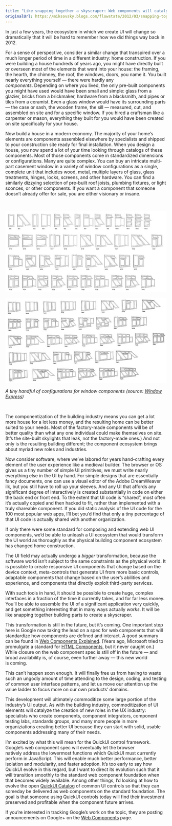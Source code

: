 ```yaml
---
title: "Like snapping together a skyscraper: Web components will catalyze a completely new ecosystem for creating UI"
originalUrl: https://miksovsky.blogs.com/flowstate/2012/03/snapping-together-a-skyscraper.html
---
```


<p>
  In just a few years, the ecosystem in which we create UI&#0160;will change so
  dramatically that it will be hard to remember how we did things way back in
  2012.
</p>
<p>
  For a sense of perspective,&#0160;consider a similar change that transpired
  over a much longer period of time in a different industry: home construction.
  If you were building a house hundreds of years ago, you might have directly
  built or overseen most of the elements that went into your house: the framing,
  the hearth, the chimney, the roof, the windows, doors, you name it. You built
  nearly everything yourself — there were hardly any
  <em>components</em>.&#0160;Depending on where you lived, the only pre-built
  components you might have used would have been small and simple: glass from a
  glazier, bricks from a brickmaker, hardware from a blacksmith, and pipes or
  tiles from a ceramist. Even a glass window would have its surrounding parts —
  the case or sash, the wooden frame, the sill — measured, cut, and assembled on
  site and for a specific window. If you hired a craftsman like a carpenter or
  mason, everything they built for you would have been created on site
  specifically for your house.
</p>
<p>
  Now build a house&#0160;in a modern economy. The majority of your home’s
  elements are components assembled elsewhere by specialists and shipped to your
  construction site ready for final installation. When you design a house, you
  now spend a lot of your time looking through catalogs of these
  components.&#0160;Most of those components come in standardized dimensions or
  configurations. Many are quite complex. You can buy an intricate multi-part
  casement window in a variety of window configurations as a single, complete
  unit that includes wood, metal, multiple layers of glass, glass treatments,
  hinges, locks, screens,&#0160;and other hardware. You can find a similarly
  dizzying selection of pre-built roof joists, plumbing fixtures, or light
  sconces, or other components. If you want a component that someone doesn’t
  already offer for sale, you are either visionary or insane.
</p>
<p>&#0160;</p>
<p>
  <img
    alt="Window Styles 1"
    src="/images/flowstate/6a00d83451fb6769e20168e89dee22970c-pi.jpeg"
  />
</p>
<p>
  <img
    alt="Window Styles 2"
    src="/images/flowstate/6a00d83451fb6769e20167639cdd70970b-pi.jpeg"
  />
</p>
<p>
  <span
    ><em
      >A tiny handful of configurations for window components (source:
      <a href="http://www.windowexpress.co.uk/double_glazed_windows.html"
        >Window Express</a
      >)</em
    ></span
  >
</p>
<p>&#0160;</p>
<p>
  The componentization of the building industry means you can get a lot more
  house for a lot less money, and the resulting home can be better suited to
  your needs. Most of the factory-made components will be of better quality than
  what any one individual could make themselves on site. (It’s the site-built
  skylights that leak, not the factory-made ones.) And not only is the resulting
  building different; the component ecosystem brings about myriad new roles and
  industries.
</p>
<p>
  Now consider software, where&#0160;we’ve labored for years hand-crafting every
  element of the user experience like a medieval builder. The browser or OS
  gives us a tiny number of simple UI primitives; we must write nearly
  everything else in the UI by hand. For simple designs that are essentially
  fancy documents, one can use a visual editor of the Adobe DreamWeaver ilk, but
  you still have to roll up your sleeves. And any UI that affords any
  significant degree of interactively is created substantially in code on either
  the back end or front end. To the extent that UI code is “shared”, most often
  it’s actually copied and then hacked to fit, rather than implemented with a
  truly shareable component. If you did static analysis of the UI code for the
  100 most popular web apps, I’ll bet you’d find that only a tiny percentage of
  that UI code&#0160;is actually shared with another organization.
</p>
<p>
  If only there were some standard for composing and extending web UI
  components, we’d be able to unleash a UI ecosystem that would transform the UI
  world as thoroughly as the physical building component ecosystem has changed
  home construction.
</p>
<p>
  The UI field may actually undergo&#0160;a <em>bigger</em> transformation,
  because the software world isn’t subject to the same constraints as the
  physical world.&#0160;It is possible to create responsive UI components that
  change based on the device context, meta-controls that generate UI from more
  basic controls, adaptable components that change based on the user’s abilities
  and experience, and components that directly exploit third-party services.
</p>
<p>
  With such tools in hand, it should be possible to create huge, complex
  interfaces in a fraction of the time it currently takes, and for far less
  money. You’ll be able to assemble the UI of a significant application very
  quickly, and get something interesting that in many ways actually
  <em>works</em>. It will be like snapping together building parts to create a
  skyscraper.
</p>
<p>
  This transformation is still in the future, but it’s coming. One important
  step here is Google now taking the lead on a spec for web components that will
  standardize how components are defined and interact. A good summary can be
  found in
  <a
    href="http://dvcs.w3.org/hg/webcomponents/raw-file/tip/explainer/index.html"
    >Web Components Explained</a
  >. (Years ago, Microsoft tried to promulgate a standard for
  <a href="http://en.wikipedia.org/wiki/HTML_Components">HTML Components</a>,
  but it never caught on.) While closure on the web component spec is still off
  in the future — and broad availability is, of course, even further
  away&#0160;— this new world is&#0160;coming.
</p>
<p>
  This can’t happen soon enough. It will finally free us from having to waste
  such an ungodly amount of time attending to the design, coding, and testing of
  common user interface patterns, and let us move our attention up the value
  ladder to focus more on our own products’ domains.
</p>
<p>
  This development will ultimately commoditize some large portion of the
  industry’s UI output. As with the building industry, commoditization of UI
  elements will catalyze the creation of new roles in the UX industry:
  specialists who create components, component integrators, component testing
  labs, standards groups, and many more people in more organiziations creating
  better UI because they can start with solid, usable components addressing many
  of their needs.
</p>
<p>
  I’m excited by what this will mean for the QuickUI control framework. Google’s
  web component spec will eventually let the browser natively&#0160;address the
  lowermost functions which QuickUI must currently perform in JavaScript. This
  will enable much better performance, better isolation and modularity, and
  faster adoption. It’s too early to say how QuickUI evolve in this regard, but
  I want to direct its evolution such that it will transition smoothly to the
  standard web component foundation when that becomes widely available. Among
  other things, I’d looking at how to evolve the open
  <a href="https://quickui.org/catalog">QuickUI Catalog</a> of common UI
  controls so that they can someday be delivered as web components on the
  standard foundation. The goal is that someone using QuickUI controls today
  will find their investment preserved and profitable when the component future
  arrives.
</p>
<p>
  If you’re interested in tracking Google’s work on the topic, they are posting
  announcements on Google+ on the
  <a href="https://plus.google.com/103330502635338602217">Web Components</a>
  page.
</p>

